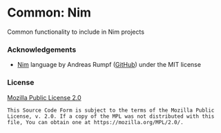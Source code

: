 Common: Nim
===========

Common functionality to include in Nim projects

### Acknowledgements

- [Nim](https://nim-lang.org) language
  by Andreas Rumpf
  ([GitHub](https://github.com/nim-lang/Nim))
  under the MIT license

### License

[Mozilla Public License 2.0](https://www.mozilla.org/en-US/MPL/2.0/)

```
This Source Code Form is subject to the terms of the Mozilla Public
License, v. 2.0. If a copy of the MPL was not distributed with this
file, You can obtain one at https://mozilla.org/MPL/2.0/.
```
